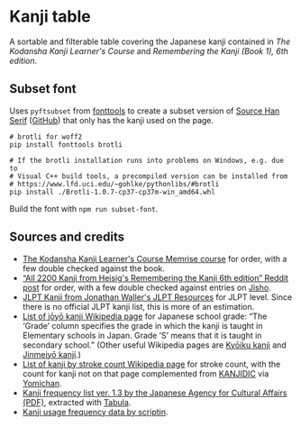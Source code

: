 # Kanji table

A sortable and filterable table covering the Japanese kanji contained in _The Kodansha Kanji Learner's Course_ and _Remembering the Kanji (Book 1), 6th edition_.

## Subset font

Uses `pyftsubset` from [fonttools](https://github.com/fonttools/fonttools) to create a subset version of [Source Han Serif](https://source.typekit.com/source-han-serif/) ([GitHub](https://github.com/adobe-fonts/source-han-serif)) that only has the kanji used on the page.

    # brotli for woff2
    pip install fonttools brotli

    # If the brotli installation runs into problems on Windows, e.g. due to
    # Visual C++ build tools, a precompiled version can be installed from
    # https://www.lfd.uci.edu/~gohlke/pythonlibs/#brotli
    pip install ./Brotli‑1.0.7‑cp37‑cp37m‑win_amd64.whl

Build the font with `npm run subset-font`.

## Sources and credits

- [The Kodansha Kanji Learner's Course Memrise course](https://www.memrise.com/course/196282/the-kodansha-kanji-learners-course/) for order, with a few double checked against the book.
- [“All 2200 Kanji from Heisig's Remembering the Kanji 6th edition” Reddit post](https://www.reddit.com/r/LearnJapanese/comments/1a126a/all_2200_kanji_from_heisigs_remembering_the_kanji/) for order, with a few double checked against entries on [Jisho](jisho.org).
- [JLPT Kanji from Jonathan Waller's JLPT Resources](http://www.tanos.co.uk/jlpt/skills/kanji/) for JLPT level. Since there is no official JLPT kanji list, this is more of an estimation.
- [List of jōyō kanji Wikipedia page](https://en.wikipedia.org/wiki/List_of_j%C5%8Dy%C5%8D_kanji) for Japanese school grade: “The ‘Grade’ column specifies the grade in which the kanji is taught in Elementary schools in Japan. Grade ’S’ means that it is taught in secondary school.” (Other useful Wikipedia pages are [Kyōiku kanji](https://en.wikipedia.org/wiki/Ky%C5%8Diku_kanji) and [Jinmeiyō kanji](https://en.wikipedia.org/wiki/Jinmeiy%C5%8D_kanji).)
- [List of kanji by stroke count Wikipedia page](https://en.wikipedia.org/wiki/List_of_kanji_by_stroke_count) for stroke count, with the count for kanji not on that page complemented from [KANJIDIC](http://www.edrdg.org/wiki/index.php/KANJIDIC_Project) via [Yomichan](https://foosoft.net/projects/yomichan/).
- [Kanji frequency list ver. 1.3 by the Japanese Agency for Cultural Affairs (PDF)](http://www.bunka.go.jp/seisaku/bunkashingikai/kokugo/kanji_kako/24/pdf/sanko_3.pdf), extracted with [Tabula](https://github.com/tabulapdf/tabula).
- [Kanji usage frequency data by scriptin](https://github.com/scriptin/kanji-frequency).
